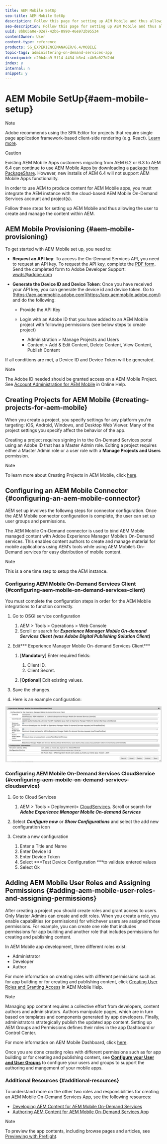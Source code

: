 ```yaml
---
title: AEM Mobile SetUp
seo-title: AEM Mobile SetUp
description: Follow this page for setting up AEM Mobile and thus allowing the user to create and manage the content within AEM. This page provides information on integrating the AEM instance with the cloud-based AEM Mobile On-Demand Services account and project(s). 
seo-description: Follow this page for setting up AEM Mobile and thus allowing the user to create and manage the content within AEM. This page provides information on integrating the AEM instance with the cloud-based AEM Mobile On-Demand Services account and project(s). 
uuid: 8bb65a0e-02e7-42b6-8990-46e972b95534
contentOwner: User
content-type: reference
products: SG_EXPERIENCEMANAGER/6.4/MOBILE
topic-tags: administering-on-demand-services-app
discoiquuid: c20b4ca9-5f14-4434-b3e4-c4b5a027d2dd
index: y
internal: n
snippet: y
---
```


# AEM Mobile SetUp{#aem-mobile-setup}

>[!NOTE]
>
>Adobe recommends using the SPA Editor for projects that require single page application framework-based client-side rendering (e.g. React). [Learn more](../../sites/developing/using/spa-overview.md).

>[!CAUTION]
>
>Existing AEM Mobile Apps customers migrating from AEM 6.2 or 6.3 to AEM 6.4 can continue to use AEM Mobile Apps by downloading a [package from PackageShare](https://www.adobeaemcloud.com/content/marketplace/marketplaceProxy.html?packagePath=/content/companies/public/adobe/packages/cq640/compatpack/aem-mobile-package). However, new installs of AEM 6.4 will not support AEM Mobile Apps functionality.

In order to use AEM to produce content for AEM Mobile apps, you must integrate the AEM instance with the cloud-based AEM Mobile On-Demand Services account and project(s).

Follow these steps for setting up AEM Mobile and thus allowing the user to create and manage the content within AEM.

## AEM Mobile Provisioning {#aem-mobile-provisioning}

To get started with AEM Mobile set up, you need to:

* **Request an API key**: To access the On-Demand Services API, you need to request an API key. To request the API key, complete the [PDF form](https://helpx.adobe.com/digital-publishing-solution/help/integrating-dps.html). Send the completed form to Adobe Developer Support: [wwds@adobe.com](mailto:wwds@adobe.com)

* **Generate the Device ID and Device Token**: Once you have received your API key, you can generate the device id and device token. Go to [https://aex.aemmobile.adobe.com](https://aex.aemmobile.adobe.com/) and do the following:

    * Provide the API Key
    * Login with an Adobe ID that you have added to an AEM Mobile project with following permissions (see below steps to create project)

        * Administration &gt; Manage Projects and Users
        * Content &gt; Add & Edit Content, Delete Content, View Content, Publish Content

If all conditions are met, a Device ID and Device Token will be generated.

>[!NOTE]
>
>The Adobe ID needed should be granted access on a AEM Mobile Project. See [Account Administration for AEM Mobile](https://helpx.adobe.com/digital-publishing-solution/help/account-admin-dps.html) in Online Help.

## Creating Projects for AEM Mobile {#creating-projects-for-aem-mobile}

When you create a project, you specify settings for any platform you're targeting: iOS, Android, Windows, and Desktop Web Viewer. Many of the project settings you specify affect the behavior of the app.

Creating a project requires signing in to the On-Demand Services portal using an Adobe ID that has a Master Admin role. Editing a project requires either a Master Admin role or a user role with a **Manage Projects and Users** permission.

>[!NOTE]
>
>To learn more about Creating Projects in AEM Mobile, click [here](https://helpx.adobe.com/digital-publishing-solution/help/creating-projects.html).

## Configuring an AEM Mobile Connector {#configuring-an-aem-mobile-connector}

AEM set up involves the followng steps for connector configuration. Once the AEM Mobile connector configuration is complete, the user can set up user groups and permissions.

The AEM Mobile On-Demand connector is used to bind AEM Mobile managed content with Adobe Experience Manager Mobile’s On-Demand services. This enables content authors to create and manage material for mobile applications using AEM’s tools while using AEM Mobile’s On-Demand services for easy distribution of mobile content.

>[!NOTE]
>
>This is a one time step to setup the AEM instance.

### Configuring AEM Mobile On-Demand Services Client {#configuring-aem-mobile-on-demand-services-client}

You must complete the configuration steps in order for the AEM Mobile integrations to function correctly.

1. Go to OSGI service configuration

    1. AEM &gt; Tools &gt; Operations &gt; Web Console
    1. Scroll or search for ***Experience Manager Mobile On-demand Services Client (was Adobe Digital Publishing Solution Client)***

1. Edit*** Experience Manager Mobile On-demand Services Client***

    1. [**Mandatory**] Enter required fields:

        1. Client ID.
        1. Client Secret.

    1. [**Optional**] Edit existing values.

1. Save the changes.
1. Here is an example configuration:

![](assets/chlimage_1-58.png) 

### Configuring AEM Mobile On-Demand Services CloudService {#configuring-aem-mobile-on-demand-services-cloudservice}

1. Go to Cloud Services

    1. AEM &gt; Tools &gt; Deployment&gt; [CloudServices](http://localhost:4502/libs/cq/core/content/tools/cloudservices.html). Scroll or search for ***Adobe Experience Manager Mobile On-demand Services***

1. Select ***Configure now*** or ***Show Configurations*** and select the add new configuration icon 

1. Create a new configuration

    1. Enter a Title and Name 
    1. Enter Device Id 
    1. Enter Device Token
    1. Select ***Test Device Configuration ***to validate entered values 
    1. Select Ok

## Adding AEM Mobile User Roles and Assigning Permissions {#adding-aem-mobile-user-roles-and-assigning-permissions}

After creating a project you should create roles and grant access to users. Only Master Admins can create and edit roles. When you create a role, you enable capabilities (or permissions) for whichever users are assigned those permissions. For example, you can create one role that includes permissions for app building and another role that includes permissions for creating and publishing content.

In AEM Mobile app development, three different roles exist:

* Administrator
* Developer
* Author

For more information on creating roles with different permissions such as for app building or for creating and publishing content, click [Creating User Roles and Granting Access](https://helpx.adobe.com/digital-publishing-solution/help/account-admin-dps.html) in AEM Mobile Help.

>[!NOTE]
>
>Managing app content requires a collective effort from developers, content authors and administrators. Authors manipulate pages, which are in turn based on templates and components generated by app developers. Finally, administrators strategically publish the updated app content. Setting up AEM Groups and Permissions defines their roles in the app Dashboard or Control Center.
>
>For more information on AEM Mobile Dashboard, click [here](../../mobile/using/mobile-apps-ondemand-application-dashboard.md).

Once you are done creating roles with different permissions such as for app building or for creating and publishing content, see [**Configure your User and User Groups**](../../mobile/using/aem-mobile-configure-users.md) to configure your users and groups to support the authoring and mangement of your mobile apps.

### Additional Resources {#additional-resources}

To understand more on the other two roles and responsibilities for creating an AEM Mobile On-Demand Services App, see the following resources:

* [Developing AEM Content for AEM Mobile On-Demand Services](../../mobile/using/aem-mobile-on-demand.md)
* [Authoring AEM Content for AEM Mobile On-Demand Services App](../../mobile/using/mobile-apps-ondemand.md)

>[!NOTE]
>
>To preview the app contents, including browse pages and articles, see [Previewing with Preflight](../../mobile/using/aem-mobile-manage-ondemand-services.md).

